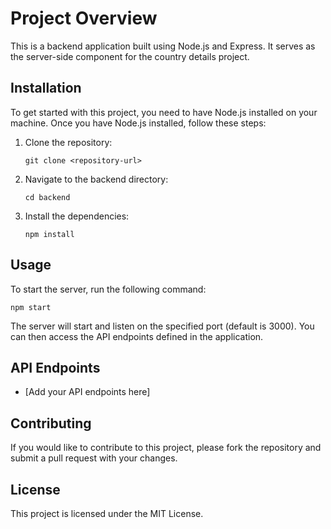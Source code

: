 # Project Overview

This is a backend application built using Node.js and Express. It serves as the server-side component for the country details project.

## Installation

To get started with this project, you need to have Node.js installed on your machine. Once you have Node.js installed, follow these steps:

1. Clone the repository:
   ```
   git clone <repository-url>
   ```

2. Navigate to the backend directory:
   ```
   cd backend
   ```

3. Install the dependencies:
   ```
   npm install
   ```

## Usage

To start the server, run the following command:
```
npm start
```

The server will start and listen on the specified port (default is 3000). You can then access the API endpoints defined in the application.

## API Endpoints

- [Add your API endpoints here]

## Contributing

If you would like to contribute to this project, please fork the repository and submit a pull request with your changes.

## License

This project is licensed under the MIT License.